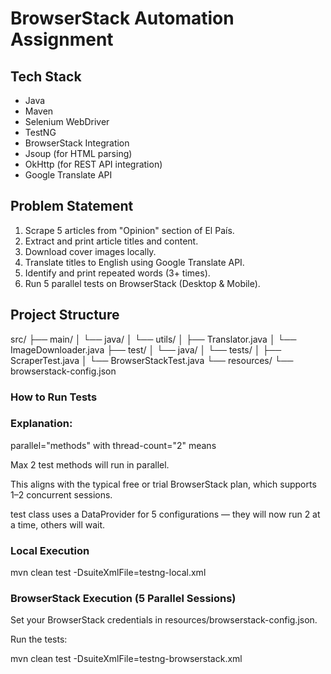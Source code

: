 # BrowserStack Automation Assignment

## Tech Stack
- Java
- Maven
- Selenium WebDriver
- TestNG
- BrowserStack Integration
- Jsoup (for HTML parsing)
- OkHttp (for REST API integration)
- Google Translate API

## Problem Statement
1. Scrape 5 articles from "Opinion" section of El País.
2. Extract and print article titles and content.
3. Download cover images locally.
4. Translate titles to English using Google Translate API.
5. Identify and print repeated words (3+ times).
6. Run 5 parallel tests on BrowserStack (Desktop & Mobile).

##  Project Structure

src/
├── main/
│ └── java/
│ └── utils/
│ ├── Translator.java
│ └── ImageDownloader.java
├── test/
│ └── java/
│ └── tests/
│ ├── ScraperTest.java
│ └── BrowserStackTest.java
└── resources/
└── browserstack-config.json


### How to Run Tests

### Explanation:

parallel="methods" with thread-count="2" means

Max 2 test methods will run in parallel.

This aligns with the typical free or trial BrowserStack plan, which supports 1–2 concurrent sessions.

test class uses a DataProvider for 5 configurations — they will now run 2 at a time, others will wait.



### Local Execution

mvn clean test -DsuiteXmlFile=testng-local.xml

### BrowserStack Execution (5 Parallel Sessions)
Set your BrowserStack credentials in resources/browserstack-config.json.

Run the tests:

mvn clean test -DsuiteXmlFile=testng-browserstack.xml
